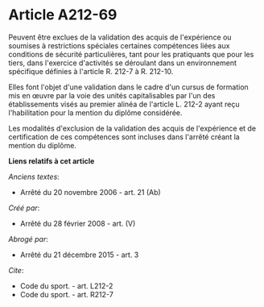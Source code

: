 # Article A212-69

Peuvent être exclues de la validation des acquis de l'expérience ou soumises à restrictions spéciales certaines compétences
liées aux conditions de sécurité particulières, tant pour les pratiquants que pour les tiers, dans l'exercice d'activités se
déroulant dans un environnement spécifique définies à l'article R. 212-7 à R. 212-10. 

Elles font l'objet d'une validation dans le cadre d'un cursus de formation mis en œuvre par la voie des unités capitalisables
par l'un des établissements visés au premier alinéa de l'article L. 212-2 ayant reçu l'habilitation pour la mention du
diplôme considérée. 

Les modalités d'exclusion de la validation des acquis de l'expérience et de certification de ces compétences sont incluses
dans l'arrêté créant la mention du diplôme.

**Liens relatifs à cet article**

_Anciens textes_:

  - Arrêté du 20 novembre 2006 - art. 21 (Ab)

_Créé par_:

  - Arrêté du 28 février 2008 - art. (V)

_Abrogé par_:

  - Arrêté du 21 décembre 2015 - art. 3

_Cite_:

  - Code du sport. - art. L212-2
  - Code du sport. - art. R212-7
